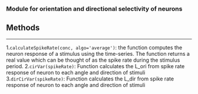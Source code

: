 ### Module for orientation and directional selectivity of neurons

## Methods
---------
1.`calculateSpikeRate(conc, algo='average')`: the function computes the neuron response of a stimulus using the time-series. The function returns a real value which can be thought of as the spike rate during the stimulus period.
2.`cirVar(spikeRate)`: Function calculates the L_ori from spike rate response of neuron to each angle and direction of stimuli
3.`dirCirVar(spikeRate)`: Function calculates the L_dir from spike rate response of neuron to each angle and direction of stimuli
